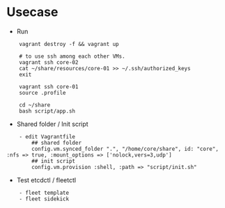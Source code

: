 # Usecase

* Run
```
	vagrant destroy -f && vagrant up
	
	# to use ssh among each other VMs.
	vagrant ssh core-02
	cat ~/share/resources/core-01 >> ~/.ssh/authorized_keys
	exit
	
	vagrant ssh core-01
	source .profile 
	
	cd ~/share
	bash script/app.sh
```

* Shared folder / Init script
```
	- edit Vagrantfile
		## shared folder
		config.vm.synced_folder ".", "/home/core/share", id: "core", :nfs => true, :mount_options => ['nolock,vers=3,udp']
		## init script
	    config.vm.provision :shell, :path => "script/init.sh"
```

* Test etcdctl / fleetctl
```
	- fleet template
	- fleet sidekick
```

